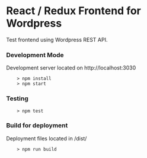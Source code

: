 # React / Redux Frontend for Wordpress

Test frontend using Wordpress REST API.

### Development Mode ###

Development server located on http://localhost:3030

```
	> npm install
	> npm start
```

### Testing ###

```
	> npm test
```

### Build for deployment ###

Deployment files located in /dist/

```
	> npm run build
```